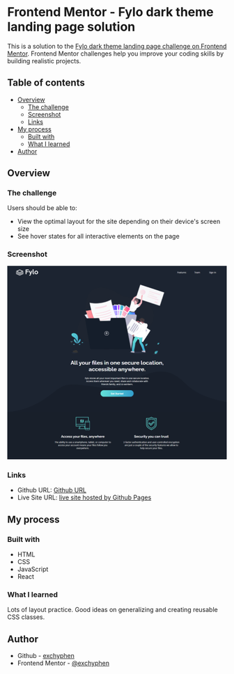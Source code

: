 # Frontend Mentor - Fylo dark theme landing page solution

This is a solution to the [Fylo dark theme landing page challenge on Frontend Mentor](https://www.frontendmentor.io/challenges/fylo-dark-theme-landing-page-5ca5f2d21e82137ec91a50fd). Frontend Mentor challenges help you improve your coding skills by building realistic projects.

## Table of contents

- [Overview](#overview)
  - [The challenge](#the-challenge)
  - [Screenshot](#screenshot)
  - [Links](#links)
- [My process](#my-process)
  - [Built with](#built-with)
  - [What I learned](#what-i-learned)
- [Author](#author)

## Overview

### The challenge

Users should be able to:

- View the optimal layout for the site depending on their device's screen size
- See hover states for all interactive elements on the page

### Screenshot

![readme preview](./design/readme-preview.png)

### Links

- Github URL: [Github URL](https://github.com/exchyphen/fm_fylo-dark-theme-landing-page)
- Live Site URL: [live site hosted by Github Pages](https://exchyphen.github.io/fm_fylo-dark-theme-landing-page/)

## My process

### Built with

- HTML
- CSS
- JavaScript
- React

### What I learned

Lots of layout practice. Good ideas on generalizing and creating reusable CSS classes.

## Author

- Github - [exchyphen](https://github.com/exchyphen)
- Frontend Mentor - [@exchyphen](https://www.frontendmentor.io/profile/exchyphen)
